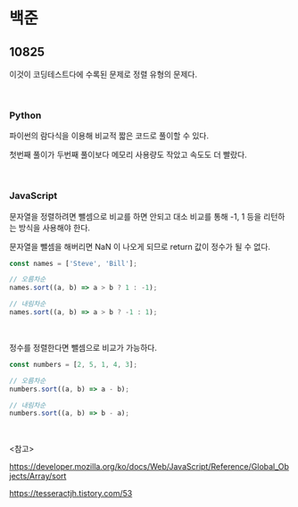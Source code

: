 # 백준

## 10825

이것이 코딩테스트다에 수록된 문제로 정렬 유형의 문제다.

<br>

### Python

파이썬의 람다식을 이용해 비교적 짧은 코드로 풀이할 수 있다. 

첫번째 풀이가 두번째 풀이보다 메모리 사용량도 작았고 속도도 더 빨랐다.

<br>

### JavaScript

문자열을 정렬하려면 뺄셈으로 비교를 하면 안되고 대소 비교를 통해 -1, 1 등을 리턴하는 방식을 사용해야 한다.

문자열을 뺄셈을 해버리면 NaN 이 나오게 되므로 return 값이 정수가 될 수 없다.

```javascript
const names = ['Steve', 'Bill'];

// 오름차순
names.sort((a, b) => a > b ? 1 : -1);

// 내림차순
names.sort((a, b) => a > b ? -1 : 1);
```

<br>

정수를 정렬한다면 뺄셈으로 비교가 가능하다.

```javascript
const numbers = [2, 5, 1, 4, 3];

// 오름차순
numbers.sort((a, b) => a - b);

// 내림차순
numbers.sort((a, b) => b - a);
```

<br>

<참고>

https://developer.mozilla.org/ko/docs/Web/JavaScript/Reference/Global_Objects/Array/sort

https://tesseractjh.tistory.com/53